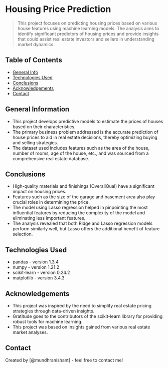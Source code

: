 # Housing Price Prediction

> This project focuses on predicting housing prices based on various house features using machine learning models. The analysis aims to identify significant predictors of housing prices and provide insights that could assist real estate investors and sellers in understanding market dynamics.

## Table of Contents
* [General Info](#general-information)
* [Technologies Used](#technologies-used)
* [Conclusions](#conclusions)
* [Acknowledgements](#acknowledgements)
* [Contact](#contact)

## General Information
- This project develops predictive models to estimate the prices of houses based on their characteristics.
- The primary business problem addressed is the accurate prediction of house prices to aid in real estate decisions, thereby optimizing buying and selling strategies.
- The dataset used includes features such as the area of the house, number of rooms, age of the house, etc., and was sourced from a comprehensive real estate database.

## Conclusions
- High-quality materials and finishings (OverallQual) have a significant impact on housing prices.
- Features such as the size of the garage and basement area also play crucial roles in determining the price.
- The model using Lasso regression helped in pinpointing the most influential features by reducing the complexity of the model and eliminating less important features.
- The analysis revealed that both Ridge and Lasso regression models perform similarly well, but Lasso offers the additional benefit of feature selection.

## Technologies Used
- pandas - version 1.3.4
- numpy - version 1.21.2
- scikit-learn - version 0.24.2
- matplotlib - version 3.4.3

## Acknowledgements
- This project was inspired by the need to simplify real estate pricing strategies through data-driven insights.
- Gratitude goes to the contributors of the scikit-learn library for providing robust tools for machine learning.
- This project was based on insights gained from various real estate market analyses.

## Contact
Created by [@mundhranishant] - feel free to contact me!

<!-- This project is open source and available at https://github.com/mundhranishant/housingpriceprediction/
